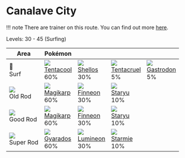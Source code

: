# Canalave City

!!! note
    There are trainer on this route. You can find out more [here](/trainer_changes/canalave_city/).

Levels: 30 - 45 (Surfing)

Area                         | Pokémon                          | &nbsp;                           | &nbsp;                           | &nbsp;                           
---                          | ---                              | ---                              | ---                              | ---                              
🌊<br> Surf                   | ![][072]<br> [Tentacool]<br> 60%| ![][422]<br> [Shellos]<br> 30%  | ![][073]<br> [Tentacruel]<br> 5%| ![][423]<br> [Gastrodon]<br> 5% 
![][old-rod]<br> Old Rod     | ![][129]<br> [Magikarp]<br> 60% | ![][456]<br> [Finneon]<br> 30%  | ![][120]<br> [Staryu]<br> 10%   
![][good-rod]<br> Good Rod   | ![][129]<br> [Magikarp]<br> 60% | ![][456]<br> [Finneon]<br> 30%  | ![][120]<br> [Staryu]<br> 10%   
![][super-rod]<br> Super Rod | ![][130]<br> [Gyarados]<br> 60% | ![][457]<br> [Lumineon]<br> 30% | ![][121]<br> [Starmie]<br> 10%  


[Tentacool]: /pokemon_changes/072/
[Tentacruel]: /pokemon_changes/073/
[Staryu]: /pokemon_changes/120/
[Starmie]: /pokemon_changes/121/
[Magikarp]: /pokemon_changes/129/
[Gyarados]: /pokemon_changes/130/
[Shellos]: /pokemon_changes/422/
[Gastrodon]: /pokemon_changes/423/
[Finneon]: /pokemon_changes/456/
[Lumineon]: /pokemon_changes/457/
[good-rod]: /img/items/good-rod.png
[old-rod]: /img/items/old-rod.png
[super-rod]: /img/items/super-rod.png
[072]: /img/pokemon/072.png
[073]: /img/pokemon/073.png
[120]: /img/pokemon/120.png
[121]: /img/pokemon/121.png
[129]: /img/pokemon/129.png
[130]: /img/pokemon/130.png
[422]: /img/pokemon/422.png
[423]: /img/pokemon/423.png
[456]: /img/pokemon/456.png
[457]: /img/pokemon/457.png
